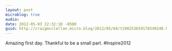 ```yaml
---
layout: post
microblog: true
audio: 
date: 2012-05-03 22:32:10 -0500
guid: http://craigmcclellan.micro.blog/2012/05/04/t198253659178549248.html
---
```

Amazing first day. Thankful to be a small part. #Inspire2012
